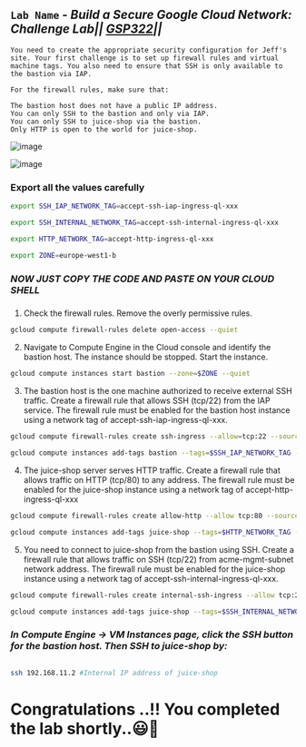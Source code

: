 ## `Lab Name` - *Build a Secure Google Cloud Network: Challenge Lab|| [GSP322](https://www.cloudskillsboost.google/course_templates/654/labs/464661)||*

```
You need to create the appropriate security configuration for Jeff's site. Your first challenge is to set up firewall rules and virtual machine tags. You also need to ensure that SSH is only available to the bastion via IAP.

For the firewall rules, make sure that:

The bastion host does not have a public IP address.
You can only SSH to the bastion and only via IAP.
You can only SSH to juice-shop via the bastion.
Only HTTP is open to the world for juice-shop.
```

![image](https://github.com/user-attachments/assets/136a830d-b74f-40dc-afbc-578796f5c1f7)

![image](https://github.com/user-attachments/assets/837d0bb2-2941-4772-807b-55019f5cb154)

### Export all the values carefully

```bash
export SSH_IAP_NETWORK_TAG=accept-ssh-iap-ingress-ql-xxx

export SSH_INTERNAL_NETWORK_TAG=accept-ssh-internal-ingress-ql-xxx

export HTTP_NETWORK_TAG=accept-http-ingress-ql-xxx

export ZONE=europe-west1-b
```
###
###


### ***NOW JUST COPY THE CODE AND PASTE ON YOUR CLOUD SHELL***
###
###

1. Check the firewall rules. Remove the overly permissive rules.
```bash
gcloud compute firewall-rules delete open-access --quiet
```

2. Navigate to Compute Engine in the Cloud console and identify the bastion host. The instance should be stopped. Start the instance.

```bash
gcloud compute instances start bastion --zone=$ZONE --quiet
```

3. The bastion host is the one machine authorized to receive external SSH traffic. Create a firewall rule that allows SSH (tcp/22) from the IAP service. The firewall rule must be enabled for the bastion host instance using a network tag of accept-ssh-iap-ingress-ql-xxx.

```bash
gcloud compute firewall-rules create ssh-ingress --allow=tcp:22 --source-ranges 35.235.240.0/20 --target-tags $SSH_IAP_NETWORK_TAG --network acme-vpc --quiet

gcloud compute instances add-tags bastion --tags=$SSH_IAP_NETWORK_TAG --zone=$ZONE --quiet
```


4. The juice-shop server serves HTTP traffic. Create a firewall rule that allows traffic on HTTP (tcp/80) to any address. The firewall rule must be enabled for the juice-shop instance using a network tag of accept-http-ingress-ql-xxx

```bash
gcloud compute firewall-rules create allow-http --allow tcp:80 --source-ranges 0.0.0.0/0 --target-tags=$HTTP_NETWORK_TAG --network=acme-vpc --quiet

gcloud compute instances add-tags juice-shop --tags=$HTTP_NETWORK_TAG --zone=$ZONE --quiet

```

5. You need to connect to juice-shop from the bastion using SSH. Create a firewall rule that allows traffic on SSH (tcp/22) from acme-mgmt-subnet network address. The firewall rule must be enabled for the juice-shop instance using a network tag of accept-ssh-internal-ingress-ql-xxx.

```bash
gcloud compute firewall-rules create internal-ssh-ingress --allow tcp:22 --source-ranges=192.168.10.0/24 --target-tags=$SSH_INTERNAL_NETWORK_TAG --network=acme-vpc --quiet

gcloud compute instances add-tags juice-shop --tags=$SSH_INTERNAL_NETWORK_TAG --zone=$ZONE --quiet

```

### ***In Compute Engine -> VM Instances page, click the SSH button for the bastion host. Then SSH to juice-shop by:***



```bash

ssh 192.168.11.2 #Internal IP address of juice-shop

```

# Congratulations ..!! You completed the lab shortly..😃💯
